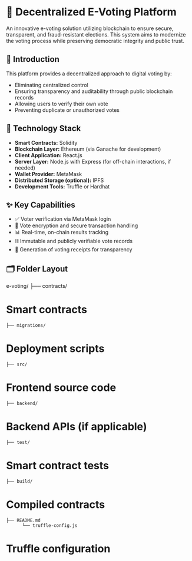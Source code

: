 # 🔗 Decentralized E-Voting Platform

An innovative e-voting solution utilizing blockchain to ensure secure, transparent, and fraud-resistant elections. This system aims to modernize the voting process while preserving democratic integrity and public trust.

## 📖 Introduction

This platform provides a decentralized approach to digital voting by:
- Eliminating centralized control
- Ensuring transparency and auditability through public blockchain records
- Allowing users to verify their own vote
- Preventing duplicate or unauthorized votes

## 🧰 Technology Stack

- **Smart Contracts:** Solidity
- **Blockchain Layer:** Ethereum (via Ganache for development)
- **Client Application:** React.js
- **Server Layer:** Node.js with Express (for off-chain interactions, if needed)
- **Wallet Provider:** MetaMask
- **Distributed Storage (optional):** IPFS
- **Development Tools:** Truffle or Hardhat

## ✨ Key Capabilities

- ✅ Voter verification via MetaMask login
- 🔐 Vote encryption and secure transaction handling
- 📊 Real-time, on-chain results tracking
- ⛓️ Immutable and publicly verifiable vote records
- 🧾 Generation of voting receipts for transparency

## 🗂️ Folder Layout

e-voting/ 
    ├── contracts/ 
# Smart contracts 
    ├── migrations/
# Deployment scripts 
    ├── src/
# Frontend source code
    ├── backend/ 
# Backend APIs (if applicable) 
    ├── test/ 
# Smart contract tests 
    ├── build/ 
# Compiled contracts
    ├── README.md 
          └── truffle-config.js 
# Truffle configuration
